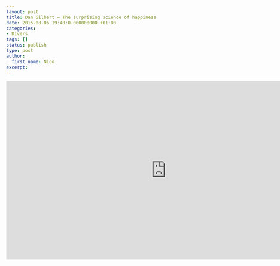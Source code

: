 ```yaml
---
layout: post
title: Dan Gilbert — The surprising science of happiness
date: 2015-08-06 19:40:0.000000000 +01:00
categories:
- Divers
tags: []
status: publish
type: post
author:
  first_name: Nico
excerpt:
---
```



<iframe src="https://embed-ssl.ted.com/talks/lang/fr/dan_gilbert_asks_why_are_we_happy.html" width="854" height="480" frameborder="0" scrolling="no" webkitAllowFullScreen mozallowfullscreen allowFullScreen></iframe>


